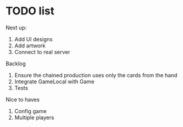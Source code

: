 # TODO list

Next up:

1. Add UI designs
1. Add artwork
1. Connect to real server

Backlog

1. Ensure the chained production uses only the cards from the hand
1. Integrate GameLocal with Game
1. Tests

Nice to haves

1. Config game
1. Multiple players
